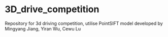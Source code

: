 # 3D_drive_competition

Repository for 3d driving competition, utilise PointSIFT model developed by Mingyang Jiang, Yiran Wu, Cewu Lu
